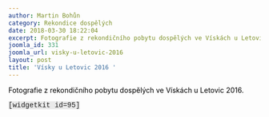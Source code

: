 ```yaml
---
author: Martin Bohůn
category: Rekondice dospělých
date: 2018-03-30 18:22:04
excerpt: Fotografie z rekondičního pobytu dospělých ve Vískách u Letovic 2016
joomla_id: 331
joomla_url: visky-u-letovic-2016
layout: post
title: 'Vísky u Letovic 2016 '
---
```


<p>
 <span style="color: #000000;">
  Fotografie z rekondičního pobytu dospělých ve Vískách u Letovic 2016.
 </span>
</p>
<p>
 <span style="font-family: Courier New; background-color: #eaeaea;">
  [widgetkit id=95]
 </span>
</p>